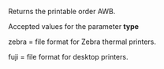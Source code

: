 Returns the printable order AWB.

Accepted values for the parameter **type**

zebra = file format for Zebra thermal printers.

fuji = file format for desktop printers.

